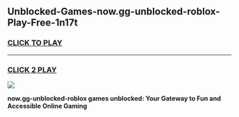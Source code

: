 
## Unblocked-Games-now.gg-unblocked-roblox-Play-Free-1n17t
<h3>
<a href="https://premium76.site?title=now.gg-unblocked-roblox&ref=18A1">CLICK TO PLAY</a></h3>
<hr>

<h3>
<a href="https://premium76.site?title=now.gg-unblocked-roblox&ref=18A1">CLICK 2 PLAY</a>
  
</h3>

<a href="https://premium76.site?title=now.gg-unblocked-roblox&ref=18A1"><img src="https://clearcache.store/games.png"></a>


**now.gg-unblocked-roblox games unblocked: Your Gateway to Fun and Accessible Online Gaming**
